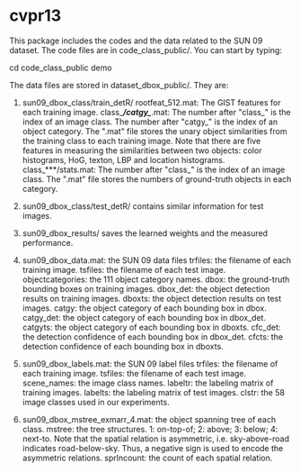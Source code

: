 cvpr13
======
This package includes the codes and the data related to the SUN 09 dataset. The code files are in code_class_public/. You can start by typing:

cd code_class_public
demo

The data files are stored in dataset_dbox_public/. They are:

1. sun09_dbox_class/train_detR/
rootfeat_512.mat: The GIST features for each training image.
class_***/catgy_***.mat: The number after "class_" is the index of an image class. The number after "catgy_" is the index of an object category. The ".mat" file stores the unary object similarities from the training class to each training image. Note that there are five features in measuring the similarities between two objects: color histograms, HoG, texton, LBP and location histograms.
class_***/stats.mat: The number after "class_" is the index of an image class. The ".mat" file stores the numbers of ground-truth objects in each category.

2. sun09_dbox_class/test_detR/ contains similar information for test images.

3. sun09_dbox_results/ saves the learned weights and the measured performance.

4. sun09_dbox_data.mat: the SUN 09 data files
trfiles: the filename of each training image.
tsfiles: the filename of each test image.
objectcategories: the 111 object category names.
dbox: the ground-truth bounding boxes on training images.
dbox_det: the object detection results on training images.
dboxts: the object detection results on test images.
catgy: the object category of each bounding box in dbox.
catgy_det: the object category of each bounding box in dbox_det.
catgyts: the object category of each bounding box in dboxts.
cfc_det: the detection confidence of each bounding box in dbox_det.
cfcts: the detection confidence of each bounding box in dboxts.

5. sun09_dbox_labels.mat: the SUN 09 label files
trfiles: the filename of each training image.
tsfiles: the filename of each test image.
scene_names: the image class names.
labeltr: the labeling matrix of training images.
labelts: the labeling matrix of test images.
clstr: the 58 image classes used in our experiments.

6. sun09_dbox_mstree_exmarr_4.mat: the object spanning tree of each class.
mstree: the tree structures. 1: on-top-of; 2: above; 3: below; 4: next-to. Note that the spatial relation is asymmetric, i.e. sky-above-road indicates road-below-sky. Thus, a negative sign is used to encode the asymmetric relations.
sprlncount: the count of each spatial relation.
